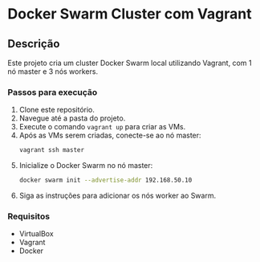 # Docker Swarm Cluster com Vagrant

## Descrição
Este projeto cria um cluster Docker Swarm local utilizando Vagrant, com 1 nó master e 3 nós workers.

### Passos para execução

1. Clone este repositório.
2. Navegue até a pasta do projeto.
3. Execute o comando `vagrant up` para criar as VMs.
4. Após as VMs serem criadas, conecte-se ao nó master:
   ```bash
   vagrant ssh master
   ```
5. Inicialize o Docker Swarm no nó master:
   ```bash
   docker swarm init --advertise-addr 192.168.50.10
   ```
6. Siga as instruções para adicionar os nós worker ao Swarm.

### Requisitos
- VirtualBox
- Vagrant
- Docker

